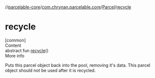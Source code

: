 //[parcelable-core](../../index.md)/[com.chrynan.parcelable.core](../index.md)/[Parcel](index.md)/[recycle](recycle.md)



# recycle  
[common]  
Content  
abstract fun [recycle](recycle.md)()  
More info  


Puts this parcel object back into the pool, removing it's data. This parcel object should not be used after it is recycled.

  



